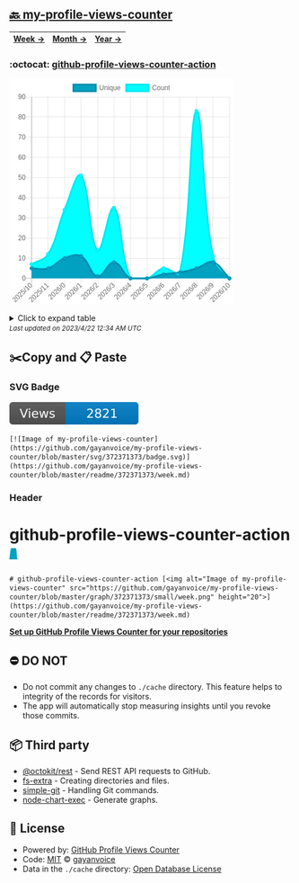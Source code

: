 ## [🔙 my-profile-views-counter](https://github.com/gayanvoice/my-profile-views-counter)
| [**Week →**](https://github.com/gayanvoice/my-profile-views-counter/blob/master/readme/372371373/week.md) | [**Month →**](https://github.com/gayanvoice/my-profile-views-counter/blob/master/readme/372371373/month.md) | [**Year →**](https://github.com/gayanvoice/my-profile-views-counter/blob/master/readme/372371373/year.md) |
| ---- | ---- | ----- |
### :octocat: [github-profile-views-counter-action](https://github.com/gayanvoice/github-profile-views-counter-action)
![Image of my-profile-views-counter](https://github.com/gayanvoice/my-profile-views-counter/blob/master/graph/372371373/large/year.png)

<details>
	<summary>Click to expand table</summary>
	<h2>:calendar: Year Page Views Table</h2>
<table>
	<tr>
		<th>
			Last Updated
		</th>
		<th>
			Unique
		</th>
		<th>
			Count
		</th>
	</tr>
	<tr>
		<td>
			<code>2023/4/1</code>
		</td>
		<td>
			<code>8</code>
		</td>
		<td>
			<code>96</code>
		</td>
	</tr>
	<tr>
		<td>
			<code>2023/3/1</code>
		</td>
		<td>
			<code>13</code>
		</td>
		<td>
			<code>119</code>
		</td>
	</tr>
	<tr>
		<td>
			<code>2023/2/1</code>
		</td>
		<td>
			<code>8</code>
		</td>
		<td>
			<code>20</code>
		</td>
	</tr>
	<tr>
		<td>
			<code>2023/1/1</code>
		</td>
		<td>
			<code>13</code>
		</td>
		<td>
			<code>45</code>
		</td>
	</tr>
	<tr>
		<td>
			<code>2022/12/1</code>
		</td>
		<td>
			<code>10</code>
		</td>
		<td>
			<code>40</code>
		</td>
	</tr>
	<tr>
		<td>
			<code>2022/11/1</code>
		</td>
		<td>
			<code>14</code>
		</td>
		<td>
			<code>141</code>
		</td>
	</tr>
	<tr>
		<td>
			<code>2022/10/1</code>
		</td>
		<td>
			<code>8</code>
		</td>
		<td>
			<code>13</code>
		</td>
	</tr>
	<tr>
		<td>
			<code>2022/9/1</code>
		</td>
		<td>
			<code>3</code>
		</td>
		<td>
			<code>4</code>
		</td>
	</tr>
	<tr>
		<td>
			<code>2022/8/1</code>
		</td>
		<td>
			<code>5</code>
		</td>
		<td>
			<code>6</code>
		</td>
	</tr>
	<tr>
		<td>
			<code>2022/7/1</code>
		</td>
		<td>
			<code>5</code>
		</td>
		<td>
			<code>22</code>
		</td>
	</tr>
	<tr>
		<td>
			<code>2022/6/1</code>
		</td>
		<td>
			<code>12</code>
		</td>
		<td>
			<code>149</code>
		</td>
	</tr>
	<tr>
		<td>
			<code>2022/5/1</code>
		</td>
		<td>
			<code>6</code>
		</td>
		<td>
			<code>32</code>
		</td>
	</tr>
	<tr>
		<td>
			<code>2022/4/1</code>
		</td>
		<td>
			<code>17</code>
		</td>
		<td>
			<code>142</code>
		</td>
	</tr>
</table>

</details>
<small><i>Last updated on 2023/4/22 12:34 AM UTC</i></small>

## ✂️Copy and 📋 Paste
### SVG Badge
[![Image of my-profile-views-counter](https://github.com/gayanvoice/my-profile-views-counter/blob/master/svg/372371373/badge.svg)](https://github.com/gayanvoice/my-profile-views-counter/blob/master/readme/372371373/week.md)
```readme
[![Image of my-profile-views-counter](https://github.com/gayanvoice/my-profile-views-counter/blob/master/svg/372371373/badge.svg)](https://github.com/gayanvoice/my-profile-views-counter/blob/master/readme/372371373/week.md)
```
### Header
# github-profile-views-counter-action [<img alt="Image of my-profile-views-counter" src="https://github.com/gayanvoice/my-profile-views-counter/blob/master/graph/372371373/small/week.png" height="20">](https://github.com/gayanvoice/my-profile-views-counter/blob/master/readme/372371373/week.md)
```readme
# github-profile-views-counter-action [<img alt="Image of my-profile-views-counter" src="https://github.com/gayanvoice/my-profile-views-counter/blob/master/graph/372371373/small/week.png" height="20">](https://github.com/gayanvoice/my-profile-views-counter/blob/master/readme/372371373/week.md)
```
[**Set up GitHub Profile Views Counter for your repositories**](https://github.com/gayanvoice/github-profile-views-counter)
## ⛔ DO NOT
- Do not commit any changes to `./cache` directory. This feature helps to integrity of the records for visitors.
- The app will automatically stop measuring insights until you revoke those commits.
## 📦 Third party

- [@octokit/rest](https://www.npmjs.com/package/@octokit/rest) - Send REST API requests to GitHub.
- [fs-extra](https://www.npmjs.com/package/fs-extra) - Creating directories and files.
- [simple-git](https://www.npmjs.com/package/simple-git) - Handling Git commands.
- [node-chart-exec](https://www.npmjs.com/package/node-chart-exec) - Generate graphs.
## 📄 License
- Powered by: [GitHub Profile Views Counter](https://github.com/gayanvoice/github-profile-views-counter)
- Code: [MIT](./LICENSE) © [gayanvoice](https://github.com/gayanvoice/github-profile-views-counter)
- Data in the `./cache` directory: [Open Database License](https://opendatacommons.org/licenses/odbl/1-0/)